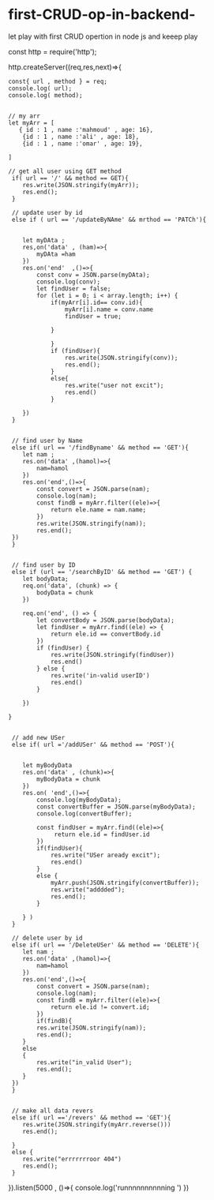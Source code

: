 # first-CRUD-op-in-backend-
let play with first CRUD opertion in node js and keeep play 


const http = require('http');

http.createServer((req,res,next)=>{




    const{ url , method } = req;
    console.log( url);
    console.log( method); 


    // my arr 
    let myArr = [
       { id : 1 , name :'mahmoud' , age: 16},
        {id : 1 , name :'ali' , age: 18},
        {id : 1 , name :'omar' , age: 19},

    ]
     
    // get all user using GET method
     if( url == '/' && method == GET){
        res.write(JSON.stringify(myArr));
        res.end();
     }

     // update user by id
     else if ( url == '/updateByNAme' && mrthod == 'PATCh'){


        let myDAta ;
        res,on('data' , (ham)=>{
            myDAta =ham
        })
        res.on('end'  ,()=>{
            const conv = JSON.parse(myDAta);
            console.log(conv);
            let findUser = false;
            for (let i = 0; i < array.length; i++) {
                if(myArr[i].id== conv.id){
                    myArr[i].name = conv.name
                    findUser = true;
                
                }

                } 
                if (findUser){
                    res.write(JSON.stringify(conv));
                    res.end();
                }
                else{
                    res.write("user not excit");
                    res.end()
                }

        })
     }

    
     // find user by Name
     else if( url == '/findByname' && method == 'GET'){
        let nam ;
        res.on('data' ,(hamol)=>{
            nam=hamol
        })
        res.on('end',()=>{
            const convert = JSON.parse(nam);
            console.log(nam);
            const findB = myArr.filter((ele)=>{
                return ele.name = nam.name;
            })
            res.write(JSON.stringify(nam));
            res.end();
     })
     }


     // find user by ID
     else if (url == '/searchByID' && method == 'GET') {
        let bodyData;
        req.on('data', (chunk) => {
            bodyData = chunk
        })

        req.on('end', () => {
            let convertBody = JSON.parse(bodyData);
            let findUser = myArr.find((ele) => {
                return ele.id == convertBody.id
            })
            if (findUser) {
                res.write(JSON.stringify(findUser))
                res.end()
            } else {
                res.write('in-valid userID')
                res.end()
            }

        })

    }


     // add new USer 
     else if( url ='/addUSer' && method == 'POST'){


        let myBodyData 
        res.on('data' , (chunk)=>{
            myBodyData = chunk
        })
        res.on( 'end',()=>{
            console.log(myBodyData);
            const convertBuffer = JSON.parse(myBodyData);
            console.log(convertBuffer);

            const findUser = myArr.find((ele)=>{
                 return ele.id = findUser.id
            })
            if(findUser){
                res.write("USer aready excit");
                res.end()
            }
            else {
                myArr.push(JSON.stringify(convertBuffer));
                res.write("adddded");
                res.end();
            }

        } )
     }

     // delete user by id 
     else if( url == '/DeleteUSer' && method == 'DELETE'){
        let nam ;
        res.on('data' ,(hamol)=>{
            nam=hamol
        })
        res.on('end',()=>{
            const convert = JSON.parse(nam);
            console.log(nam);
            const findB = myArr.filter((ele)=>{
                return ele.id != convert.id;
            })
            if(findB){
            res.write(JSON.stringify(nam));
            res.end();
        }
        else
        {
            res.write("in_valid User");
            res.end();
        }
     })
     }


     // make all data revers
     else if( url =='/revers' && method == 'GET'){
        res.write(JSON.stringify(myArr.reverse()))
        res.end();

     }
     else {
        res.write("errrrrrroor 404")
        res.end();
     }



}).listen(5000 , ()=>{
    console.log('runnnnnnnnnning ')
})
